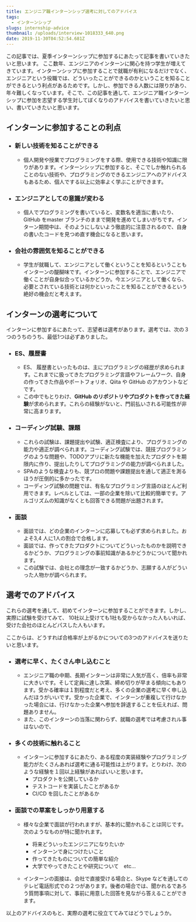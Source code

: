 ```yaml
---
title: エンジニア職インターンシップ選考に対してのアドバイス
tags:
  - インターンシップ
slugs: internship-advice
thumbnail: /uploads/interview-1018333_640.png
date: 2019-11-30T04:52:54.681Z
---
```


この記事では、夏季インターンシップに参加するにあたって記事を書いていきたいと思います。
ここ数年、エンジニアのインターンに関心を持つ学生が増えてきています。インターンシップに参加することで就職が有利になるだけでなく、エンジニアという役職では、どういったことができるのかということを知ることができるという利点があるためです。しかし、参加できる人数には限りがあり、年々難しくなっています。そこで、この記事を通して、エンジニア職インターンシップに参加を志望する学生対してぼくなりのアドバイスを書いていきたいと思い、書いていきたいと思います。

## インターンに参加することの利点
- ### 新しい技術を知ることができる
  - 個人開発や授業でプログラミングをする際、使用できる技術や知識に限りがあります。インターンシップに参加すると、そこでしか触れられることのない技術や、プログラミングのできるエンジニアへのアドバイスもあるため、個人でする以上に効率よく学ぶことができます。
- ### エンジニアとしての意識が変わる
  - 個人でプログラミングを書いていると、変数名を適当に書いたり、GitHub をmaster ブランチのままで開発を進めてしまいがちです。インターン期間中は、そのようにしないよう徹底的に注意されるので、自身の書いたコードを見つめ直す機会になると思います。
- ### 会社の雰囲気を知ることができる
  - 学生が就職して、エンジニアとして働くということを知るということもインターンの醍醐味です。インターンに参加することで、エンジニアで働くことが自身似合っているかどうか。今エンジニアとして働くなら、必要とされている技術とは何かといったことを知ることができるという絶好の機会だと考えます。


## インターンの選考について
インターンに参加するにあたって、志望者は選考があります。選考では、次の３つのうちのうち、最低1つは必ずありました。
- ### ES、履歴書
  - ES、 履歴書といったものは、主にプログラミングの経歴が求められます。これまでに扱ってきたプログラミング言語やフレームワーク、自身の作ってきた作品やポートフォリオ、Qiita や GitHub のアカウントなどです。
  - この中でもとりわけ、**GitHub のリポジトリやプロダクトを作ってきた経験**が求められます。これらの経験がないと、門前払いされる可能性が非常に高まります。
  
- ### コーディング試験、課題
  - これらの試験は、課題提出や試験、適正検査により、プログラミングの能力や適正が調べられます。コーディング試験では、競技プログラミングのような問題や、TODOアプリに新たな機能を加えたプロダクトを期限内に作り、提出したりしてプログラミングの能力が調べられました。
  - SPAのような検査よりも、競プロの問題や課題提出を通して適正を測るほうが圧倒的に多かったです。
  - コーディング試験の問題では、有名なプログラミング言語のほとんど利用できます。レベルとしては、一部の企業を除いて比較的簡単です。アルゴリズムの知識がなくとも回答できる問題が出題されます。
- ### 面談
  - 面談では、どの企業のインターンに応募しても必ず求められました。およそ3,4 人に1人の割合で合格します。
  - 面談では、作ってきたプロダクトについてどういったものかを説明できるかどうか、プログラミングの事前知識があるかどうかについて聞かれます。
  - この試験では、会社との理念が一致するかどうか、志願する人がどういった人物かが調べられます。
## 選考でのアドバイス
これらの選考を通して、初めてインターンに参加することができます。しかし、実際に試験を受けてみて、
10社以上受けても1社も受からなかった人もいれば、受けた会社のほとんどパスした人もいます。

ここからは、どうすれば合格率が上がるかについての3つのアドバイスを送りたいと思います。

- ### 選考に早く、たくさん申し込むこと
  - エンジニア職の中期、長期インターンは非常に人気が高く、倍率も非常に大きいです。そして定員に達し次第、締め切りが早まる傾向にもあります。受かる確率は１割程度だと考え、多くの企業の選考に早く申し込んだほうがいいです。受かった企業で、インターンが重複して行けなかった場合には、行けなかった企業へ参加を辞退することを伝えれば、問題ありません。
  - また、このインターンの当落に関わらず、就職の選考では考慮されル事はないので、
- ### 多くの技術に触れること
  - インターンに参加するにあたり、ある程度の実装経験やプログラミング能力がたくさんあれば選考に通る可能性は上がります。とりわけ、次のような経験を１回以上経験があればいいと思います。
    - プロダクトを公開しているか
    - テストコードを実装したことがあるか
    - CI/CD を回したことがあるか

- ### 面談での草案をしっかり用意する
  - 様々な企業で面談が行われますが、基本的に聞かれることは同じです。次のようなものが特に聞かれます。
    - 将来どういったエンジニアになりたいか
    - インターンで身につけたいこと
    - 作ってきたものについての簡単な紹介
    - 大学でやってきたことや研究について　etc...
    
  - インターンの面接は、会社で直接受ける場合と、Skype などを通してのテレビ電話形式での２つがあります。後者の場合では、聞かれるであろう質問事項に対して、事前に用意した回答を見ながら答えることができます。  



以上のアドバイスのもと、実際の選考に役立ててみてはどうでしょうか。
